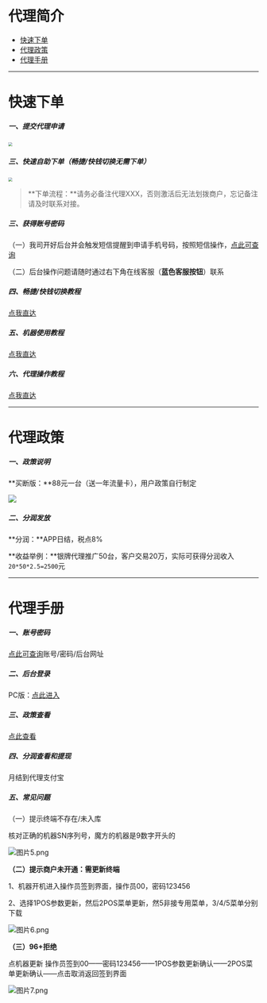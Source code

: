 # 代理简介

- [快速下单](#快速下单)
- [代理政策](#代理政策)
- [代理手册](#代理手册)



---



# 快速下单

##### **一、提交代理申请**

[<img src="../media/apply.png" style="zoom:50%;" />](https://jinshuju.net/f/LEus0w)



##### **三、快速自助下单（畅捷/快钱切换无需下单）**

[<img src="../media/order.png" style="zoom:50%;" />](http://kmshop.zjkmkj.com/pages/goods_details/index?id=35)



> **下单流程：**请务必备注代理XXX，否则激活后无法划拨商户，忘记备注请及时联系对接。



##### **三、获得账号密码**



（一）我司开好后台并会触发短信提醒到申请手机号码，按照短信操作，[点此可查询](http://u.zjkmkj.com/QfU36)

（二）后台操作问题请随时通过右下角在线客服（**蓝色客服按钮**）联系



##### **四、畅捷/快钱切换教程**

[点我直达](tool/kdb.md#开店宝切换教程)

##### 五、机器使用教程

[点我直达](tool/kdb.md#开店宝使用教程)

##### **六、代理操作教程**

[点我直达](#代理手册)



------

# 代理政策

##### **一、政策说明**

**买断版：**88元一台（送一年流量卡），用户政策自行制定

![](../media/image-20220322235656265.png)

##### **二、分润发放**

**分润：**APP日结，税点8%

**收益举例：**银牌代理推广50台，客户交易20万，实际可获得分润收入`20*50*2.5=2500`元



------

# 代理手册

##### **一、账号密码**

[点此可查询](http://u.zjkmkj.com/QfU36)账号/密码/后台网址

##### **二、后台登录**

PC版：[点此进入](https://kdbpro-xwpos.candypay.com/)

##### **三、政策查看**

[点此查看](#代理政策)

##### **四、分润查看和提现**

月结到代理支付宝

##### 五、常见问题

（一）提示终端不存在/未入库

核对正确的机器SN序列号，魔方的机器是9数字开头的



![图片5.png](../media/1631003383342652.png)



**（二）提示商户未开通：需更新终端**

1、机器开机进入操作员签到界面，操作员00，密码123456

2、选择1POS参数更新，然后2POS菜单更新，然5非接专用菜单，3/4/5菜单分别下载

![图片6.png](../media/1631003451555067.png)

**（三）96+拒绝**  

点机器更新  操作员签到00——密码123456——1POS参数更新确认——2POS菜单更新确认——点击取消返回签到界面



![图片7.png](../media/1631003521407638.png)
